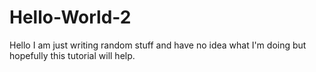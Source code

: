 # Hello-World-2
  Hello I am just writing random stuff and have no idea what I'm doing but hopefully this tutorial will help.
